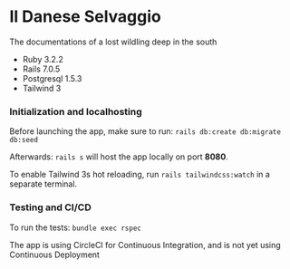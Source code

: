 # Il Danese Selvaggio

The documentations of a lost wildling deep in the south

* Ruby 3.2.2
* Rails 7.0.5
* Postgresql 1.5.3
* Tailwind 3


### Initialization and localhosting

Before launching the app, make sure to run:
`rails db:create db:migrate db:seed`

Afterwards:
`rails s`
will host the app locally on port __8080__.

To enable Tailwind 3s hot reloading, run `rails tailwindcss:watch` in a separate terminal.


### Testing and CI/CD

To run the tests: `bundle exec rspec`

The app is using CircleCI for Continuous Integration, and is not yet using Continuous Deployment
